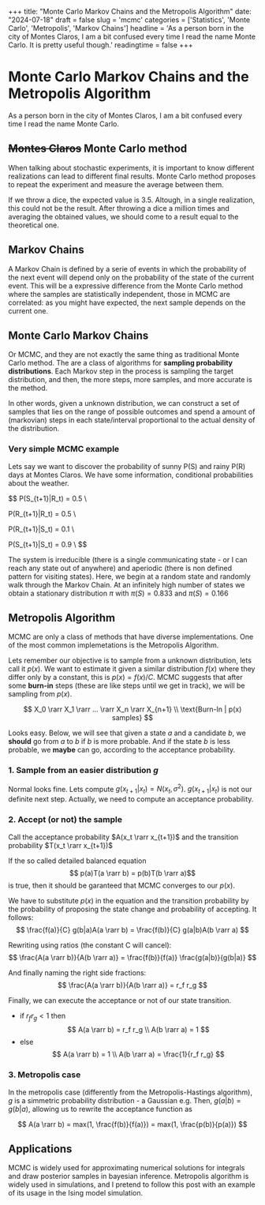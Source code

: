 +++
title: "Monte Carlo Markov Chains and the Metropolis Algorithm"
date: "2024-07-18"
draft = false
slug = 'mcmc'
categories = ['Statistics', 'Monte Carlo', 'Metropolis', 'Markov Chains']
headline = 'As a person born in the city of Montes Claros, I am a bit confused every time I read the name Monte Carlo. It is pretty useful though.'
readingtime = false
+++

# Monte Carlo Markov Chains and the Metropolis Algorithm

As a person born in the city of Montes Claros, I am a bit confused every time I read the name Monte Carlo.

## ~~Montes Claros~~ Monte Carlo method

When talking about stochastic experiments, it is important to know different realizations can lead to different final results. Monte Carlo method proposes to repeat the experiment and measure the average between them. 

If we throw a dice, the expected value is 3.5. Altough, in a single realization, this could not be the result. After throwing a dice a million times and averaging the obtained values, we should come to a result equal to the theoretical one.

## Markov Chains

A Markov Chain is defined by a serie of events in which the probability of the next event will depend only on the probability of the state of the current event. This will be a expressive difference from the Monte Carlo method where the samples are statistically independent, those in MCMC are correlated: as you might have expected, the next sample depends on the current one.

## Monte Carlo Markov Chains

Or MCMC, and they are not exactly the same thing as traditional Monte Carlo method. The are a class of algorithms for **sampling probability distributions**. Each Markov step in the process is sampling the target distribution, and then, the more steps, more samples, and more accurate is the method.

In other words, given a unknown distribution, we can construct a set of samples that lies on the range of possible outcomes and spend a amount of (markovian) steps in each state/interval proportional to the actual density of the distribution.

### Very simple MCMC example

Lets say we want to discover the probability of sunny P(S) and rainy P(R) days at Montes Claros. We have some information, conditional probabilities about the weather.

$$ 
P(S_{t+1}|R_t) = 0.5 \\

P(R_{t+1}|R_t) = 0.5 \\

P(R_{t+1}|S_t) = 0.1 \\

P(S_{t+1}|S_t) = 0.9 \\
$$

The system is irreducible (there is a single communicating state - or I can reach any state out of anywhere) and aperiodic (there is non defined pattern for visiting states). Here, we begin at a random state and randomly walk through the Markov Chain. At an infinitely high number of states we obtain a stationary distribution $\pi$ with $\pi(S)=0.833$ and $\pi(S)=0.166$ 

## Metropolis Algorithm
MCMC are only a class of methods that have diverse implementations. One of the most common implemetations is the Metropolis Algorithm. 

Lets remember our objective is to sample from a unknown distribution, lets call it $p(x)$. We want to estimate it given a similar distribution $f(x)$ where they differ only by a constant, this is $p(x)=f(x)/C$.
MCMC suggests that after some **burn-in** steps (these are like steps until we get in track), we will be sampling from $p(x)$.

$$
X_0 \rarr X_1 \rarr ... \rarr X_n \rarr X_{n+1} \\
\text{Burn-In | p(x) samples}
$$

Looks easy. Below, we will see that given a state $a$ and a candidate $b$, we **should** go from $a$ to $b$ if $b$ is more probable. And if the state $b$ is less probable, we **maybe** can go, according to the acceptance probability. 

### 1. Sample from an easier distribution $g$
Normal looks fine. Lets compute $g(x_{t+1}|x_t) = N(x_t, \sigma ^2)$. $g(x_{t+1}|x_t)$ is not our definite next step. Actually, we need to compute an acceptance probability.

### 2. Accept (or not) the sample
Call the acceptance probability $A(x_t \rarr x_{t+1})$ and the transition probability  $T(x_t \rarr x_{t+1})$

If the so called detailed balanced equation
$$ p(a)T(a \rarr b) = p(b)T(b \rarr a)$$
is true, then it should be garanteed that MCMC converges to our $p(x)$. 

We have to substitute $p(x)$ in the equation and the transition probability by the probability of proposing the state change and probability of accepting. It follows:
$$
\frac{f(a)}{C} g(b|a)A(a \rarr b) = \frac{f(b)}{C} g(a|b)A(b \rarr a)
$$

Rewriting using ratios (the constant C will cancel):
$$
\frac{A(a \rarr b)}{A(b \rarr a)} = \frac{f(b)}{f(a)} \frac{g(a|b)}{g(b|a)}
$$

And finally naming the right side fractions:
$$
\frac{A(a \rarr b)}{A(b \rarr a)} = r_f r_g
$$

Finally, we can execute the acceptance or not of our state transition.
- if $r_f r_g \lt 1$ then
$$
    A(a \rarr b) = r_f r_g \\
    A(b \rarr a) = 1
$$
- else 
$$
    A(a \rarr b) = 1 \\
    A(b \rarr a) = \frac{1}{r_f r_g}
$$

### 3. Metropolis case
In the metropolis case (differently from the Metropolis-Hastings algorithm), $g$ is a simmetric probability distribution - a Gaussian e.g. Then, $g(a|b) = g(b|a)$, allowing us to rewrite the acceptance function as

$$
A(a \rarr b) = max(1, \frac{f(b)}{f(a)}) = max(1, \frac{p(b)}{p(a)})
$$

## Applications

MCMC is widely used for approximating numerical solutions for integrals and draw posterior samples in bayesian inference. Metropolis algorithm is widely used in simulations, and I pretend to follow this post with an example of its usage in the Ising model simulation.